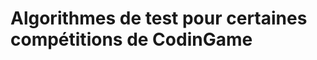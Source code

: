 Algorithmes de test pour certaines compétitions de CodinGame
===========================================================

